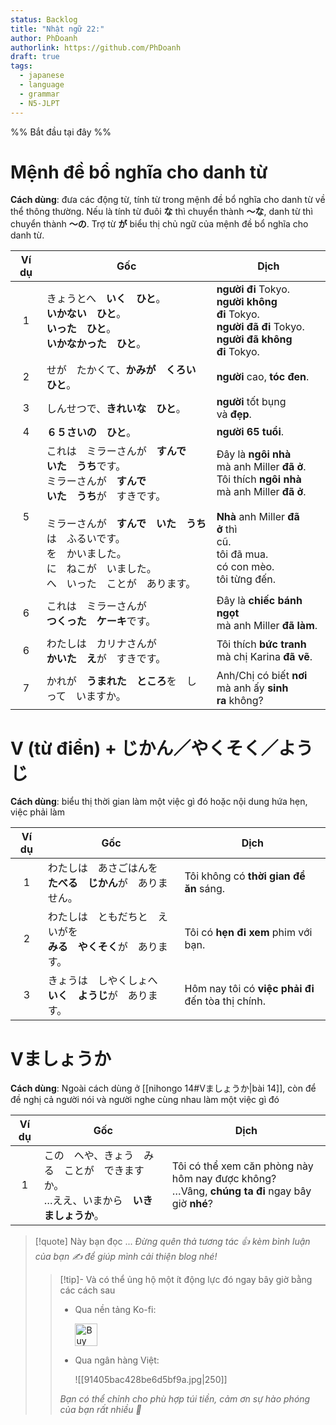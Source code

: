 ```yaml
---
status: Backlog
title: "Nhật ngữ 22:"
author: PhDoanh
authorlink: https://github.com/PhDoanh
draft: true
tags:
  - japanese
  - language
  - grammar
  - N5-JLPT
---
```

%% Bắt đầu tại đây %%
# Mệnh đề bổ nghĩa cho danh từ
**Cách dùng**: đưa các động từ, tính từ trong mệnh đề bổ nghĩa cho danh từ về thể thông thường. Nếu là tính từ đuôi **な** thì chuyển thành **～な**, danh từ thì chuyển thành **～の**. Trợ từ **が** biểu thị chủ ngữ của mệnh đề bổ nghĩa cho danh từ.

| Ví dụ | Gốc                                                                                                                                                                         | Dịch                                                                                                                                                                                                               |
| :---: | --------------------------------------------------------------------------------------------------------------------------------------------------------------------------- | ------------------------------------------------------------------------------------------------------------------------------------------------------------------------------------------------------------------ |
|   1   | きょうとへ　**いく　ひと**。  <br>**いかない　ひと**。  <br>**いった　ひと**。  <br>**いかなかった　ひと**。                                                                                                     | **người đi** Tokyo.  <br>**người không đi** Tokyo.  <br>**người đã đi** Tokyo.  <br>**người đã không đi** Tokyo.                                                                                                   |
|   2   | せが　たかくて、**かみが　くろい　ひと**。                                                                                                                                                     | **người** cao, **tóc đen**.                                                                                                                                                                                        |
|   3   | しんせつで、**きれいな　ひと**。                                                                                                                                                          | **người** tốt bụng và **đẹp**.                                                                                                                                                                                     |
|   4   | **６５さいの　ひと**。                                                                                                                                                               | **người 65 tuổi**.                                                                                                                                                                                                 |
|   5   | これは　ミラーさんが　**すんで　  <br>いた　うち**です。  <br>ミラーさんが　**すんで　  <br>いた　うち**が　すきです。  <br>  <br>ミラーさんが　**すんで　いた　うち**　  <br>は　ふるいです。  <br>を　かいました。  <br>に　ねこが　いました。  <br>へ　いった　ことが　あります。 | Đây là **ngôi nhà**  <br>mà anh Miller **đã ở**.  <br>Tôi thích **ngôi nhà**  <br>mà anh Miller **đã ở**.  <br>  <br>**Nhà** anh Miller **đã ở** thì  <br>cũ.  <br>tôi đã mua.  <br>có con mèo.  <br>tôi từng đến. |
|   6   | これは　ミラーさんが　  <br>**つくった　ケーキ**です。                                                                                                                                            | Đây là **chiếc bánh ngọt**  <br>mà anh Miller **đã làm**.                                                                                                                                                          |
|   6   | わたしは　カリナさんが　  <br>**かいた　え**が　すきです。                                                                                                                                          | Tôi thích **bức tranh**  <br>mà chị Karina **đã vẽ**.                                                                                                                                                              |
|   7   | かれが　**うまれた　ところ**を　しって　いますか。                                                                                                                                                 | Anh/Chị có biết **nơi**  <br>mà anh ấy **sinh ra** không?                                                                                                                                                          |

# V (từ điển) + じかん／やくそく／ようじ
**Cách dùng**: biểu thị thời gian làm một việc gì đó hoặc nội dung hứa hẹn, việc phải làm

| Ví dụ | Gốc                                      | Dịch                                                    |
| :---: | ---------------------------------------- | ------------------------------------------------------- |
|   1   | わたしは　あさごはんを　  <br>**たべる　じかん**が　ありません。    | Tôi không có **thời gian để ăn** sáng.                  |
|   2   | わたしは　ともだちと　えいがを　  <br>**みる　やくそく**が　あります。 | Tôi có **hẹn đi xem** phim với bạn.                     |
|   3   | きょうは　しやくしょへ　  <br>**いく　ようじ**が　あります。      | Hôm nay tôi có **việc phải đi**  <br>đến tòa thị chính. |

# Vましょうか
**Cách dùng**: Ngoài cách dùng ở [[nihongo 14#Vましょうか|bài 14]], còn để đề nghị cả người nói và người nghe cùng nhau làm một việc gì đó

| Ví dụ | Gốc                                                                                       | Dịch                                                                                               |
|:-----:| ----------------------------------------------------------------------------------------- | -------------------------------------------------------------------------------------------------- |
|   1   | この　へや、きょう　みる　ことが　できますか。  <br>…ええ、いまから　**いきましょうか**。 | Tôi có thể xem căn phòng này hôm nay được không?  <br>…Vâng, **chúng ta đi** ngay bây giờ **nhé**? |

> [!quote] Này bạn đọc ...
> *Đừng quên thả tương tác 👍 kèm bình luận của bạn ✍️ để giúp mình cải thiện blog nhé!* 
> > [!tip]- Và có thể ủng hộ một ít động lực đó ngay bây giờ bằng các cách sau
> > - Qua nền tảng Ko-fi:
> > 
> >   <a href='https://ko-fi.com/M4M111S8CI' target='_blank'><img height='36' style='border:0px;height:36px;' src='https://storage.ko-fi.com/cdn/kofi3.png?v=3' border='0' alt='Buy Me a Coffee at ko-fi.com' /></a>
> > - Qua ngân hàng Việt:
> >   
> >   ![[91405bac428be6d5bf9a.jpg|250]]
> > 
> > *Bạn có thể chỉnh cho phù hợp túi tiền, cảm ơn sự hào phóng của bạn rất nhiều 🥰*